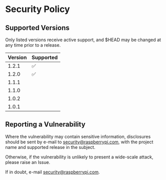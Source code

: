 # Security Policy

## Supported Versions

Only listed versions receive active support, and $HEAD may be changed at any time prior to a release.

| Version | Supported          |
| ------- | ------------------ |
| 1.2.1   | :white_check_mark: |
| 1.2.0   | :white_check_mark: |
| 1.1.1   |  |
| 1.1.0   |  |
| 1.0.2   |  |
| 1.0.1   |  |

## Reporting a Vulnerability

Where the vulnerability may contain sensitive information, disclosures should be sent by e-mail to security@raspberrypi.com, with the project name and supported release in the subject.

Otherwise, if the vulnerability is unlikely to present a wide-scale attack, please raise an Issue.

If in doubt, e-mail security@raspberrypi.com.
